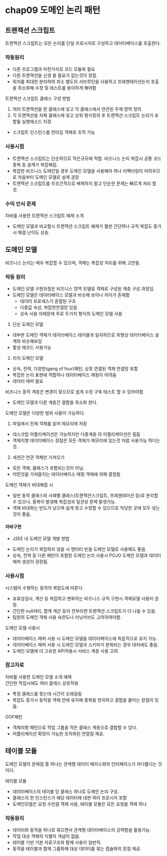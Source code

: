 # chap09 도메인 논리 패턴
## 트랜잭션 스크립트
트랜잭션 스크립트는 모든 논리를 단일 프로시저로 구성하고 데이터베이스를 호출한다.

### 작동원리
- 다른 프로그램과 마찬가지로 코드 모듈화 필요
- 다른 트랜잭션을 신경 쓸 필요가 없는것이 장점.
- 위치를 최대한 분리하여 최소 별도의 서브루틴을 사용하고 프레젠테이션논리 호출을 최소화해 수정 및 테스트를 용이하게 해야함

트랜잭션 스크립트 클래스 구성 방법  
1. 여러 트랜잭션을 한 클래스에 넣고 각 클래스에서 연관된 주제 영역 정의
2. 각 트랜잭션을 자체 클래스에 넣고 상위 형식정의 후 트랜잭션 스크립트 논리가 포함될 실행메소드 지정
  - 스크립트 인스턴스를 런타임 객체로 조작 가능

### 사용시점
- 트랜잭션 스크립트는 단순하므로 작은규모에 적합. 비즈니스 논리 복잡시 공통 코드 중복 등 설계가 복잡해짐.  
- 복잡한 비즈니스 도메인일 경우 도메인 모델을 사용해야 하나 리팩터링이 어려우므로 처음부터 도메인 모델로 설계 권장
- 트랜잭션 스크립트를 무조건적으로 배제하지 말고 단순한 문제는 빠르게 처리 할 것.

### 수익 인식 문제
자바를 사용한 트랜잭션 스크립트 예제 소개
- 도메인 모델과 비교할시 트랜잭션 스크립트 예제가 훨씬 간단하나 규칙 복잡도 증가시 해결 난이도 상승.

## 도메인 모델
비즈니스 논리는 매우 복잡할 수 있으며, 객체는 복잡성 처리를 위해 고안됨.

### 작동 원리
- 도메인 모델 구현과정은 비즈니스 영역 모델링 객체로 구성된 계층 구성 과정임.  
- 도메인 모델은 데이터베이스 모델과 비슷해 보이나 차이가 존재함
  - 데이터 프로세스가 혼합된 구조
  - 다중값 속성, 복잡한연결망 있음
  - 상속 사용
이때문에 주로 두가지 형식의 도메인 모델 사용
1. 단순 도메인 모델
  - 대부분 도메인 객체가 데이터베이스 테이블과 일치하므로 외형상 데이터베이스 설계와 비슷해보임
  - 활성 레코드 사용가능
2. 리치 도메인 모델
  - 상속, 전략, 다양한(gang of four)패턴, 상호 연결된 객체 연결망 포함
  - 복잡한 논리 표현에 적합하나 데이터베이스 매핑이 어려움
  - 데이터 매퍼 필요

비즈니스 동작 계층은 변경이 잦으므로 쉽게 수정 구축 테스트 할 수 있어야함.
  - 도메인 모델과 다른 계층간 결함을 최소화 한다.

도메인 모델은 다양한 범위 사용이 가능하다.
1. 파일에서 전체 객체를 읽어 메모리에 저장
  - 데스크탑 어플리케이션은 가능하지만 다중계층 IS 어플리케이션은 힘듬
  - 객체지향 데이터베이스 장점은 모든 객체가 메모리에 있는것 처럼 사용가능 하다는것.
2. 세션간 연관 객체만 가져오기
  - 모든 객체, 클래스가 포함되는것이 아님.
  - 어떤것을 가져올지는 데이터베이스 매핑 객체에 의해 결정됨

도메인 객체가 비대해질 시  
- 일반 동작 클래스와 사례별 클래스(트랜잭션스크립트, 프레젠테이션 등)로 분리할 수 있으나, 중복이 발생해 복잡성과 일관성 문제 발생가능.  
- 객체 비대화는 빈도가 낮으며 쉽게 찾고 수정할 수 있으므로 적당한 곳에 모두 넣는것이 좋음.

#### 자바구현
* J2EE 내 도메인 모델 개발 방법
- 도메인 논리가 복잡하지 않을 시 엔터티 빈을 도메인 모델로 사용해도 좋음.
- 상속, 전략 등 다른 패턴이 포함된 도메인 논리 사용시 POJO 도메인 모델과 데이터 매퍼 생성이 권장됨.

### 사용시점
시스템이 수행하는 동작의 복잡도에 따른다.
  - 유효성검사, 계산 등 복잡하고 변화하는 비즈니스 규칙 구현시 객체모델 사용이 권장.
  - 간단한 null처리, 합계 계산 등이 전부라면 트랜잭션 스크립트가 더 나을 수 있음.
  - 팀원의 도메인 객체 사용 숙련도나 러닝커브도 고려하여야함.

도메인 모델 사용시
  - 데이터베이스 매퍼 사용 시 도메인 모델을 데이터베이스에 독립적으로 유지 가능.
  - 데이터베이스 매퍼 사용 시 도메인 모델과 스키마가 분화되는 경우 대처에도 좋음.
  - 도메인 모델에 더 고유한 API적용시 서비스 계층 사용 고려.

### 참고자료
자바를 사용한 도메인 모델 소개 예제  
간단한 작업시에도 여러 클래스 상호작용
  - 특정 클래스를 찾는데 시간이 오래걸림
  - 복잡도 증가시 동작을 객체 안에 유지해 중복을 방지하고 결합을 줄이는 장점이 있음.

GOF패턴
  - 객체지향 패턴으로 작업 그룹을 작은 클래스 계층으로 결합할 수 있다.
  - 어플리케이션 확장이 가능한 조직화된 연결점 제공.

## 테이블 모듈
도메인 모델의 문제점 중 하나는 관계형 데이터 베이스와의 인터페이스가 까다롭다는 것이다.

테이블 모듈
  - 데이터베이스의 테이블 당 클래스 하나로 도메인 논리 구성.
  - 클래스의 한 인스턴스가 해당 데이터에 대한 여러 프로시저 포함
  - 도메인모델은 요청 수만큼 객체 사용, 테이블 모듈은 모든 요청을 객체 하나

### 작동원리
- 데이터와 동작을 하나로 묶으면서 관계형 데이터베이스의 강력함을 활용가능.
- 작업 대상 객체의 식별자 개념이 없음.
- 테이블 기반 기본 자료구조와 함께 사용이 일반적.
- 동작을 테이블과 함께 그룹화해 대상 데이터를 묶는 캡슐화의 장점 제공.











































